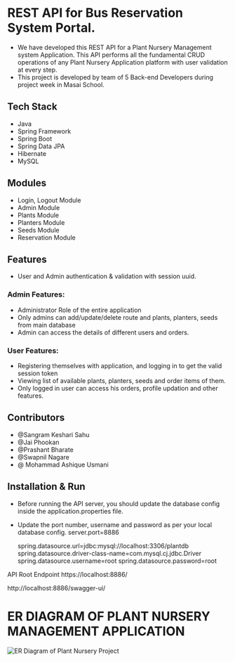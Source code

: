 # REST API for Bus Reservation System Portal.
- We have developed this REST API for a Plant Nursery Management system Application. This API performs all the fundamental CRUD operations of any Plant Nursery Application platform with user validation at every step.
- This project is developed by team of 5 Back-end Developers during project week in Masai School.
## Tech Stack
- Java
- Spring Framework
- Spring Boot
- Spring Data JPA
- Hibernate
- MySQL
## Modules
- Login, Logout Module
- Admin Module
- Plants Module
- Planters Module
- Seeds Module
- Reservation Module
## Features
- User and Admin authentication & validation with session uuid.
### Admin Features:
* Administrator Role of the entire application
* Only  admins can add/update/delete route and plants, planters, seeds from main database
* Admin can access the details of different users and orders.
### User Features:
* Registering themselves with application, and logging in to get the valid session token
* Viewing list of available plants, planters, seeds and order items of them.
* Only logged in user can access his orders, profile updation and other features.
## Contributors
- @Sangram Keshari Sahu
- @Jai Phookan
- @Prashant Bharate 
- @Swapnil Nagare
- @ Mohammad Ashique Usmani
## Installation & Run
- Before running the API server, you should update the database config inside the application.properties file.
- Update the port number, username and password as per your local database config.
    server.port=8886

    spring.datasource.url=jdbc:mysql://localhost:3306/plantdb
    spring.datasource.driver-class-name=com.mysql.cj.jdbc.Driver
    spring.datasource.username=root
    spring.datasource.password=root

API Root Endpoint
https://localhost:8886/

http://localhost:8886/swagger-ui/



# ER DIAGRAM OF PLANT NURSERY MANAGEMENT APPLICATION


![ER Diagram of Plant Nursery Project](https://user-images.githubusercontent.com/101380040/193456250-c8fea983-dd1c-4888-a967-94ebfad02748.jpeg)

